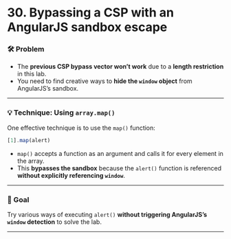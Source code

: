 # 30. Bypassing a CSP with an AngularJS sandbox escape

### 🛠️ Problem

- The **previous CSP bypass vector won’t work** due to a **length restriction** in this lab.
- You need to find creative ways to **hide the `window` object** from AngularJS’s sandbox.

---

### 💡 Technique: Using `array.map()`

One effective technique is to use the `map()` function:

```jsx
[1].map(alert)
```

- `map()` accepts a function as an argument and calls it for every element in the array.
- This **bypasses the sandbox** because the `alert()` function is referenced **without explicitly referencing `window`**.

---

### 🎯 Goal

Try various ways of executing `alert()` **without triggering AngularJS’s `window` detection** to solve the lab.

---